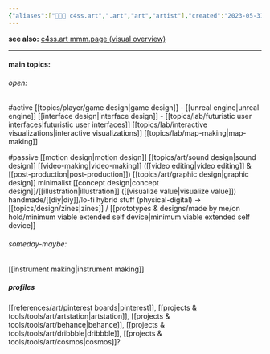 ```yaml
---
{"aliases":["👨🏻‍🎨 c4ss.art",".art","art","artist"],"created":"2023-05-31T16:51:42.380-03:00","updated":"2025-02-13T12:22:12.949-03:00","tags":["c4ss1us","art","🌱"],"notestage":["🌱"],"dg-publish":true,"permalink":"/005-c4ss1us/c4ss-art/","dgPassFrontmatter":true}
---
```


**see also:** [c4ss.art mmm.page (visual overview)](https://c4ss1us.mmm.page/art)

---
#### main topics:

###### open:

#active
[[topics/player/game design\|game design]] - [[unreal engine\|unreal engine]]
[[interface design\|interface design]] - [[topics/lab/futuristic user interfaces\|futuristic user interfaces]]
[[topics/lab/interactive visualizations\|interactive visualizations]]
[[topics/lab/map-making\|map-making]]

#passive
[[motion design\|motion design]]
[[topics/art/sound design\|sound design]]
[[video-making\|video-making]] ([[video editing\|video editing]] & [[post-production\|post-production]])
[[topics/art/graphic design\|graphic design]]
minimalist [[concept design\|concept design]]/[[illustration\|illustration]] ([[visualize value\|visualize value]])
handmade/[[diy\|diy]]/lo-fi hybrid stuff (physical-digital)
-> [[topics/design/zines\|zines]] / [[prototypes & designs/made by me/on hold/minimum viable extended self device\|minimum viable extended self device]]
###### someday-maybe:
[[instrument making\|instrument making]]

##### profiles

[[references/art/pinterest boards\|pinterest]], [[projects & tools/tools/art/artstation\|artstation]], [[projects & tools/tools/art/behance\|behance]], [[projects & tools/tools/art/dribbble\|dribbble]], [[projects & tools/tools/art/cosmos\|cosmos]]?